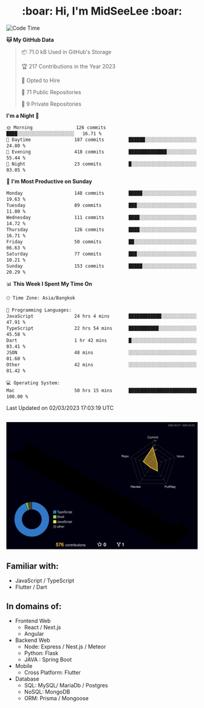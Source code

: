 <h1 align="center"> :boar: Hi, I'm MidSeeLee :boar:</h1>
 
<!--START_SECTION:waka-->
![Code Time](http://img.shields.io/badge/Code%20Time-384%20hrs%2025%20mins-blue)

**🐱 My GitHub Data** 

> 📦 71.0 kB Used in GitHub's Storage 
 > 
> 🏆 217 Contributions in the Year 2023
 > 
> 💼 Opted to Hire
 > 
> 📜 71 Public Repositories 
 > 
> 🔑 9 Private Repositories 
 > 
**I'm a Night 🦉** 

```text
🌞 Morning                126 commits         ████░░░░░░░░░░░░░░░░░░░░░   16.71 % 
🌆 Daytime                187 commits         ██████░░░░░░░░░░░░░░░░░░░   24.80 % 
🌃 Evening                418 commits         ██████████████░░░░░░░░░░░   55.44 % 
🌙 Night                  23 commits          █░░░░░░░░░░░░░░░░░░░░░░░░   03.05 % 
```
📅 **I'm Most Productive on Sunday** 

```text
Monday                   148 commits         █████░░░░░░░░░░░░░░░░░░░░   19.63 % 
Tuesday                  89 commits          ███░░░░░░░░░░░░░░░░░░░░░░   11.80 % 
Wednesday                111 commits         ████░░░░░░░░░░░░░░░░░░░░░   14.72 % 
Thursday                 126 commits         ████░░░░░░░░░░░░░░░░░░░░░   16.71 % 
Friday                   50 commits          ██░░░░░░░░░░░░░░░░░░░░░░░   06.63 % 
Saturday                 77 commits          ███░░░░░░░░░░░░░░░░░░░░░░   10.21 % 
Sunday                   153 commits         █████░░░░░░░░░░░░░░░░░░░░   20.29 % 
```


📊 **This Week I Spent My Time On** 

```text
🕑︎ Time Zone: Asia/Bangkok

💬 Programming Languages: 
JavaScript               24 hrs 4 mins       ████████████░░░░░░░░░░░░░   47.91 % 
TypeScript               22 hrs 54 mins      ███████████░░░░░░░░░░░░░░   45.58 % 
Dart                     1 hr 42 mins        █░░░░░░░░░░░░░░░░░░░░░░░░   03.41 % 
JSON                     48 mins             ░░░░░░░░░░░░░░░░░░░░░░░░░   01.60 % 
Other                    42 mins             ░░░░░░░░░░░░░░░░░░░░░░░░░   01.42 % 

💻 Operating System: 
Mac                      50 hrs 15 mins      █████████████████████████   100.00 % 
```


 Last Updated on 02/03/2023 17:03:19 UTC
<!--END_SECTION:waka-->

##

![](./profile-3d-contrib/profile-night-rainbow.svg)

## Familiar with:
- JavaScript / TypeScript
- Flutter / Dart

## In domains of:
- Frontend Web
  - React / Next.js
  - Angular
- Backend Web
  - Node: Express / Nest.js / Meteor
  - Python: Flask
  - JAVA : Spring Boot
- Mobile
  - Cross Platform: Flutter
- Database
  - SQL: MySQL/ MariaDb / Postgres
  - NoSQL: MongoDB
  - ORM: Prisma / Mongoose
